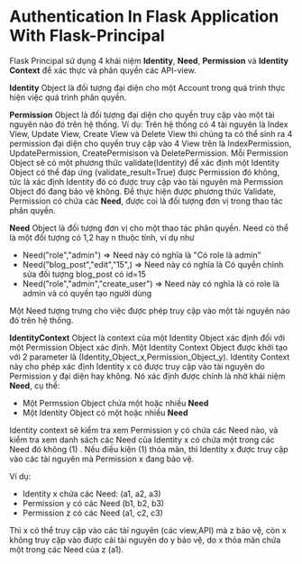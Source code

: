 # Authentication In Flask Application With Flask-Principal

Flask Principal sử dụng 4 khái niệm **Identity**, **Need**, **Permission** và **Identity Context** để xác thực và phân quyền các API-view.

**Identity** Object là đối tượng đại diện cho một Account trong quá trình thực hiện việc quá trình phân quyền. 

**Permission** Object là đối tượng đại diện cho quyền truy cập vào một tài nguyên nào đó trên hệ thống. Ví dụ: Trên hệ thống có 4 tài nguyên là Index View, Update View, Create View và Delete View thì chúng ta có thể sinh ra 4 permission đại diện cho quyền truy cập vào 4 View trên là IndexPermission, UpdatePermission, CreatePermisison và DeletePermission. Mỗi Permission Object sẽ có một phương thức validate(Identity) để xác định một Identity Object có thể đáp ứng (validate_result=True) được Permission đó không, tức là xác định Identity đó có được truy cập vào tài nguyên mà Permssion Object đó đang bảo vệ không. Để thực hiện được phương thức Validate, Permission có chứa các **Need**, được coi là đối tượng đơn vị trong thao tác phân quyền.

**Need** Object là đối tượng đơn vị cho một thao tác phân quyền. Need có thể là một đối tượng có 1,2 hay n thuộc tính, ví dụ như

- Need("role","admin") => Need này có nghĩa là "Có role là admin"
- Need("blog\_post","edit","15",) => Need này có nghĩa là Có quyền chỉnh sửa đối tượng blog\_post có id=15
- Need("role","admin","create_user") => Need này có nghĩa là có role là admin và có quyền tạo người dùng

Một Need tượng trưng cho việc được phép truy cập vào một tài nguyên nào đó trên hệ thống.

**IdentityContext** Object là context của một Identity Object xác định đối với một Permission Object xác định. Một Identity Context Object được khởi tạo với 2 parameter là (Identity\_Object\_x,Permission\_Object\_y). Identity Context này cho phép xác định Identity x có được truy cập vào tài nguyên do Permission y đại diện hay không. Nó xác định được chính là nhờ khái niệm **Need**, cụ thể:

- Một Permssion Object chứa một hoặc nhiều **Need**
- Một Identity Object có một hoặc nhiều **Need**

Identity context sẽ kiểm tra xem Permission y có chứa các Need nào, và kiểm tra xem danh sách các Need của Identity x có chứa một trong các Need đó không (1) . Nếu điều kiện (1) thỏa mãn, thì Identity x được truy cập vào các tài nguyên mà Permission x đang bảo vệ.

Ví dụ: 

- Identity x chứa các Need: (a1, a2, a3)
- Permission y có các Need (b1, b2, b3)
- Permission z có các Need (a1, c2, c3)

Thì x có thể truy cập vào các tài nguyên (các view,API) mà z bảo vệ, còn x không truy cập vào được cái tài nguyên do y bảo vệ, do x thỏa mãn chứa một trong các Need của z (a1).